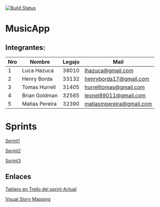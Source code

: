 [![Build Status](https://travis-ci.com/matiasmpereira/music-app.svg?branch=master)](https://travis-ci.com/matiasmpereira/music-app)

# MusicApp #

## Integrantes: 

Nro |   Nombre   | Legajo  | Mail
----|------------|-------- |------
1   | Luca Hazuca  |38010  |lhazuca@gmail.com
2   | Henry Borda  |33132  |henryborda17@gmail.com
3   |Tomas Hurrell |31405  |hurrelltomas@gmail.com
4   |Brian Goldman |32565  |leonel89011@gmail.com
5   |Matias Pereira|32390  |matiasmpereira@gmail.com

# Sprints
 [Sprint1](./sprints/sprint1.md) 

 [Sprint2](./sprints/sprint2.md)

 [Sprint3](./sprints/sprint3.md)

 ## Enlaces
  [Tablero en Trello del sprint Actual](https://trello.com/b/QoXXAIG5/music-app)
  
  [Visual Story Mapping](https://www.featuremap.co/maps/BrianLeoGoldman/Music-App)
